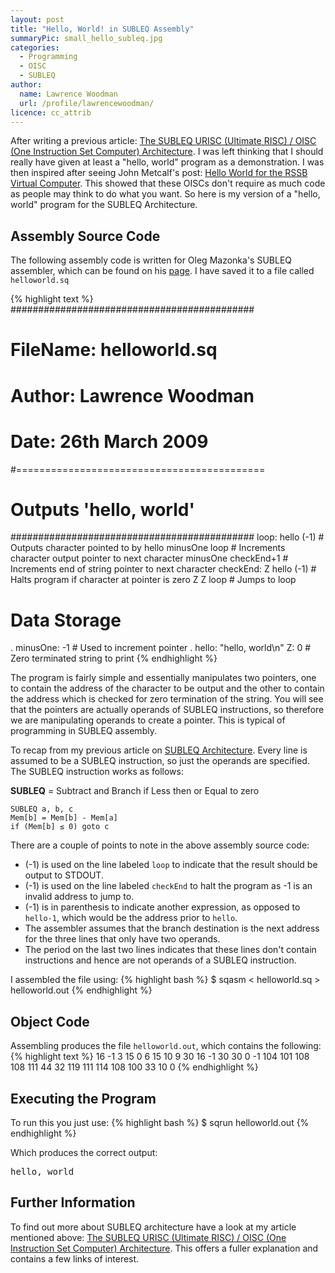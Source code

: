 ```yaml
---
layout: post
title: "Hello, World! in SUBLEQ Assembly"
summaryPic: small_hello_subleq.jpg
categories:
  - Programming
  - OISC
  - SUBLEQ
author:
  name: Lawrence Woodman
  url: /profile/lawrencewoodman/
licence: cc_attrib
---
```


After writing a previous article\: [The SUBLEQ URISC (Ultimate RISC) / OISC (One Instruction Set Computer) Architecture](/2009/03/05/the-subleq-urisc-oisc-architecture/).  I was left thinking that I should really have given at least a "hello, world" program as a demonstration.  I was then inspired after seeing John Metcalf's post: [Hello World for the RSSB Virtual Computer](http://retrocode.blogspot.com/2009/01/hello-world-for-rssb-virtual-computer.html).  This showed that these OISCs don't require as much code as people may think to do what you want.  So here is my version of a "hello, world" program for the SUBLEQ Architecture.  

## Assembly Source Code
The following assembly code is written for Oleg Mazonka's SUBLEQ assembler, which can be found on his [page](http://mazonka.com/subleq/index.html).  I have saved it to a file called `helloworld.sq`

{% highlight text %}
############################################
#  FileName:   helloworld.sq
#  Author:     Lawrence Woodman
#  Date:       26th March 2009
#===========================================
#  Outputs 'hello, world'
############################################
loop:       hello (-1)              # Outputs character pointed to by hello
            minusOne loop           # Increments character output pointer to next character
            minusOne checkEnd+1     # Increments end of string pointer to next character
checkEnd:   Z hello (-1)            # Halts program if character at pointer is zero
            Z Z loop                # Jumps to loop
				
# Data Storage				
. minusOne: -1                      # Used to increment pointer
. hello: "hello, world\n" Z: 0      # Zero terminated string to print
{% endhighlight %}

The program is fairly simple and essentially manipulates two pointers, one to contain the address of the character to be output and the other to contain the address which is checked for zero termination of the string.  You will see that the pointers are actually operands of SUBLEQ instructions, so therefore we are manipulating operands to create a pointer.  This is typical of programming in SUBLEQ assembly.

To recap from my previous article on <a href="/2009/03/05/the-subleq-urisc-oisc-architecture/">SUBLEQ Architecture</a>.  Every line is assumed to be a SUBLEQ instruction, so just the operands are specified.  The SUBLEQ instruction works as follows:

**SUBLEQ** = Subtract and Branch if Less then or Equal to zero

    SUBLEQ a, b, c
    Mem[b] = Mem[b] - Mem[a]
    if (Mem[b] ≤ 0) goto c

There are a couple of points to note in the above assembly source code:
* (-1) is used on the line labeled `loop` to indicate that the result should be output to STDOUT.
* (-1) is used on the line labeled `checkEnd` to halt the program as -1 is an invalid address to jump to.
* (-1) is in parenthesis to indicate another expression, as opposed to `hello-1`, which would be the address prior to `hello`.
* The assembler assumes that the branch destination is the next address for the three lines that only have two operands.
* The period on the last two lines indicates that these lines don't contain instructions and hence are not operands of a SUBLEQ instruction.

I assembled the file using:
{% highlight bash %}
$ sqasm < helloworld.sq > helloworld.out
{% endhighlight %}


## Object Code
Assembling produces the file `helloworld.out`, which contains the following:
{% highlight text %}
16 -1 3 
15 0 6 
15 10 9 
30 16 -1 
30 30 0 
-1 
104 101 108 108 111 44 32 119 111 114 108 100 33 10 0
{% endhighlight %}

## Executing the Program
To run this you just use:
{% highlight bash %}
$ sqrun helloworld.out
{% endhighlight %}

Which produces the correct output:
<pre><samp>hello, world</samp></pre>

## Further Information
To find out more about SUBLEQ architecture have a look at my article mentioned above: <a href="/2009/03/05/the-subleq-urisc-oisc-architecture/">The SUBLEQ URISC (Ultimate RISC) / OISC (One Instruction Set Computer) Architecture</a>.  This offers a fuller explanation and contains a few links of interest.
